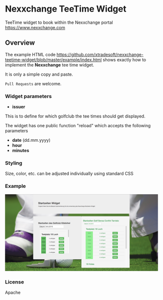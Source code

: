 # Nexxchange TeeTime Widget
TeeTime widget to book within the Nexxchange portal <https://www.nexxchange.com>

## Overview
The example HTML code <https://github.com/xtradesoft/nexxchange-teetime-widget/blob/master/example/index.html> shows exactly how to implement the **Nexxchange** tee time widget. 

It is only a simple copy and paste.

`Pull Requests` are welcome.

### Widget parameters

* **issuer**

This is to define for which golfclub the tee times should get displayed.

The widget has one public function "reload" which accepts the following parameters

* **date** 	(dd.mm.yyyy)
* **hour**
* **minutes**

### Styling
Size, color, etc. can be adjusted individually using standard CSS

### Example

<img src="https://github.com/xtradesoft/nexxchange-teetime-widget/blob/master/example/img/Example-Image-using-widget.png?raw=true" alt="alt text" width="800">

### License

Apache




